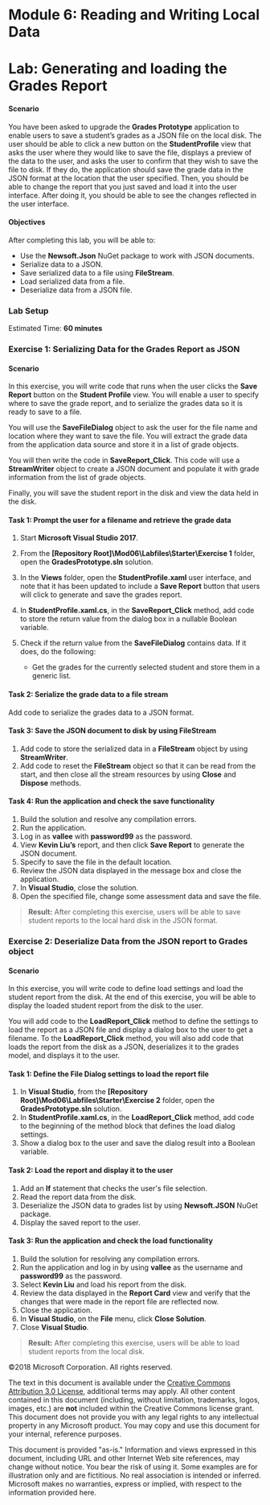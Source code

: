 
# Module 6: Reading and Writing Local Data

# Lab: Generating and loading the Grades Report

#### Scenario

You have been asked to upgrade the **Grades Prototype** application to enable users to save a student’s grades as a JSON file on the local disk. 
The user should be able to click a new button on the **StudentProfile** view that asks the user where they would like to save the file, displays a preview of the data to the user, and asks the user to confirm that they wish to save the file to disk. If they do, the application should save the grade data in the JSON format at the location that the user specified.
Then, you should be able to change the report that you just saved and load it into the user interface.
After doing it, you should be able to see the changes reflected in the user interface.

#### Objectives

After completing this lab, you will be able to:
   -    Use the **Newsoft.Json** NuGet package to work with JSON documents.
   -	Serialize data to a JSON.
   -    Save serialized data to a file using **FileStream**.
   -	Load serialized data from a file.
   -	Deserialize data from a JSON file.
   


### Lab Setup

Estimated Time: **60 minutes**

### Exercise 1: Serializing Data for the Grades Report as JSON

#### Scenario

In this exercise, you will write code that runs when the user clicks the **Save Report** button on the **Student Profile** view. You will enable a user to
specify where to save the grade report, and to serialize the grades data so it is ready to save to a file.

You will use the **SaveFileDialog** object to ask the user for the file name and location where they want to save the file. You will extract the grade data from
the application data source and store it in a list of grade objects.

You will then write the code in **SaveReport_Click**. This code will use a **StreamWriter** object to create a JSON document and populate it with grade
information from the list of grade objects. 

Finally, you will save the student report in the disk and view the data held in the disk.



#### Task 1: Prompt the user for a filename and retrieve the grade data

1. Start **Microsoft Visual Studio 2017**.
2. From the **[Repository Root]\Mod06\Labfiles\Starter\Exercise 1** folder, open the **GradesPrototype.sln** solution.
3. In the **Views** folder, open the **StudentProfile.xaml** user interface, and
note that it has been updated to include a **Save Report** button that users
will click to generate and save the grades report.
4. In **StudentProfile.xaml.cs**, in the **SaveReport_Click** method, add code to
store the return value from the dialog box in a nullable Boolean variable.
5. Check if the return value from the **SaveFileDialog** contains data. If it
    does, do the following:

   -  Get the grades for the currently selected student and store them in a
        generic list.
    

#### Task 2: Serialize the grade data to a file stream

Add code to serialize the grades data to a JSON format.


#### Task 3: Save the JSON document to disk by using FileStream

1. Add code to store the serialized data in a **FileStream** object by using **StreamWriter**.
2.  Add code to reset the **FileStream** object so that it can be read from the start, and then close all the stream resources by using **Close** and **Dispose** methods.


#### Task 4: Run the application and check the save functionality

1.  Build the solution and resolve any compilation errors.
2.  Run the application.
3.  Log in as **vallee** with **password99** as the password.
4.  View **Kevin Liu’s** report, and then click **Save Report** to generate the JSON document.
5.  Specify to save the file in the default location.
6.	Review the JSON data displayed in the message box and close the application.
7.	In **Visual Studio**, close the solution.
8. Open the specified file, change some assessment data and save the file.


>**Result:** After completing this exercise, users will be able to save student reports to the local hard disk in the JSON format.

### Exercise 2: Deserialize Data from the JSON report to Grades object

#### Scenario

In this exercise, you will write code to define load settings and load the student report from the disk.
At the end of this exercise, you will be able to display the loaded student report from the disk to the user.

You will add code to the **LoadReport_Click** method to define the settings to load the report as a JSON file and display a dialog box to the user to get a filename.
To the **LoadReport_Click** method, you will also add code that loads the report from the disk as a JSON, deserializes it to the grades model, and displays it to the user.


#### Task 1: Define the File Dialog settings to load the report file

1.	In **Visual Studio**, from the **[Repository Root]\Mod06\Labfiles\Starter\Exercise 2** folder, open the **GradesPrototype.sln** solution.
2. In **StudentProfile.xaml.cs**, in the **LoadReport_Click** method, add code to
the beginning of the method block that defines the load dialog settings.
3. Show a dialog box to the user and save the dialog result into a Boolean variable.

#### Task 2: Load the report and display it to the user

1. Add an **If** statement that checks the user's file selection.
2. Read the report data from the disk.
3. Deserialize the JSON data to grades list by using **Newsoft.JSON** NuGet package.
4. Display the saved report to the user.

#### Task 3: Run the application and check the load functionality

1.  Build the solution for resolving any compilation errors.
2.  Run the application and log in by using **vallee** as the username and **password99** as the password.
3.  Select **Kevin Liu** and load his report from the disk.
9.	Review the data displayed in the **Report Card** view and verify that the changes that were made in the report file are reflected now.
10. Close the application.
11.	In **Visual Studio**, on the **File** menu, click **Close Solution**.
12. Close **Visual Studio**.


>**Result:** After completing this exercise, users will be able to load student reports from the local disk.

©2018 Microsoft Corporation. All rights reserved.

The text in this document is available under the  [Creative Commons Attribution 3.0 License](https://creativecommons.org/licenses/by/3.0/legalcode), additional terms may apply. All other content contained in this document (including, without limitation, trademarks, logos, images, etc.) are  **not**  included within the Creative Commons license grant. This document does not provide you with any legal rights to any intellectual property in any Microsoft product. You may copy and use this document for your internal, reference purposes.

This document is provided &quot;as-is.&quot; Information and views expressed in this document, including URL and other Internet Web site references, may change without notice. You bear the risk of using it. Some examples are for illustration only and are fictitious. No real association is intended or inferred. Microsoft makes no warranties, express or implied, with respect to the information provided here.